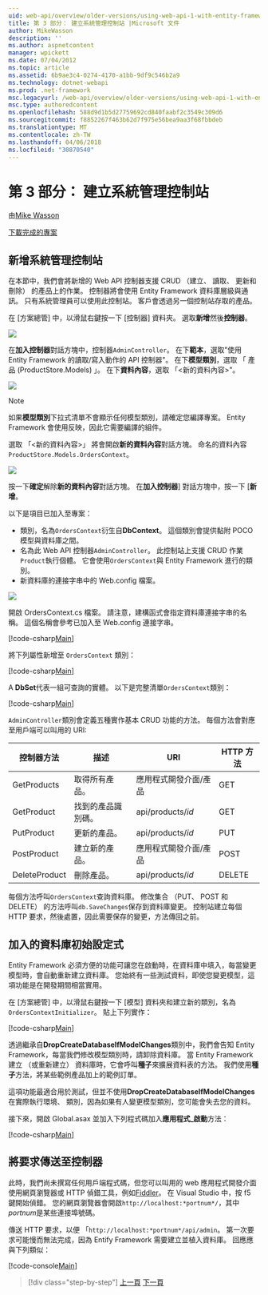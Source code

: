 ```yaml
---
uid: web-api/overview/older-versions/using-web-api-1-with-entity-framework-5/using-web-api-with-entity-framework-part-3
title: 第 3 部分： 建立系統管理控制站 |Microsoft 文件
author: MikeWasson
description: ''
ms.author: aspnetcontent
manager: wpickett
ms.date: 07/04/2012
ms.topic: article
ms.assetid: 6b9ae3c4-0274-4170-a1bb-9df9c546b2a9
ms.technology: dotnet-webapi
ms.prod: .net-framework
msc.legacyurl: /web-api/overview/older-versions/using-web-api-1-with-entity-framework-5/using-web-api-with-entity-framework-part-3
msc.type: authoredcontent
ms.openlocfilehash: 588d9d1b5d27759692cd840faabf2c3549c309d6
ms.sourcegitcommit: f8852267f463b62d7f975e56bea9aa3f68fbbdeb
ms.translationtype: MT
ms.contentlocale: zh-TW
ms.lasthandoff: 04/06/2018
ms.locfileid: "30870540"
---
```

<a name="part-3-creating-an-admin-controller"></a>第 3 部分： 建立系統管理控制站
====================
由[Mike Wasson](https://github.com/MikeWasson)

[下載完成的專案](http://code.msdn.microsoft.com/ASP-NET-Web-API-with-afa30545)

## <a name="add-an-admin-controller"></a>新增系統管理控制站

在本節中，我們會將新增的 Web API 控制器支援 CRUD （建立、 讀取、 更新和刪除） 的產品上的作業。 控制器將會使用 Entity Framework 資料庫層級與通訊。 只有系統管理員可以使用此控制站。 客戶會透過另一個控制站存取的產品。

在 [方案總管] 中，以滑鼠右鍵按一下 [控制器] 資料夾。 選取**新增**然後**控制器**。

![](using-web-api-with-entity-framework-part-3/_static/image1.png)

在**加入控制器**對話方塊中，控制器`AdminController`。 在下**範本**，選取&quot;使用 Entity Framework 的讀取/寫入動作的 API 控制器&quot;。 在下**模型類別**，選取 「 產品 (ProductStore.Models) 」。 在下**資料內容**，選取 「&lt;新的資料內容&gt;"。

![](using-web-api-with-entity-framework-part-3/_static/image2.png)

> [!NOTE]
> 如果**模型類別**下拉式清單不會顯示任何模型類別，請確定您編譯專案。 Entity Framework 會使用反映，因此它需要編譯的組件。


選取 「&lt;新的資料內容&gt;」 將會開啟**新的資料內容**對話方塊。 命名的資料內容`ProductStore.Models.OrdersContext`。

![](using-web-api-with-entity-framework-part-3/_static/image3.png)

按一下**確定**解除**新的資料內容**對話方塊。 在**加入控制器**] 對話方塊中，按一下 [**新增**。

以下是項目已加入至專案：

- 類別，名為`OrdersContext`衍生自**DbContext**。 這個類別會提供黏附 POCO 模型與資料庫之間。
- 名為此 Web API 控制器`AdminController`。 此控制站上支援 CRUD 作業`Product`執行個體。 它會使用`OrdersContext`與 Entity Framework 進行的類別。
- 新資料庫的連接字串中的 Web.config 檔案。

![](using-web-api-with-entity-framework-part-3/_static/image4.png)

開啟 OrdersContext.cs 檔案。 請注意，建構函式會指定資料庫連接字串的名稱。 這個名稱會參考已加入至 Web.config 連接字串。

[!code-csharp[Main](using-web-api-with-entity-framework-part-3/samples/sample1.cs)]

將下列屬性新增至 `OrdersContext` 類別：

[!code-csharp[Main](using-web-api-with-entity-framework-part-3/samples/sample2.cs)]

A **DbSet**代表一組可查詢的實體。 以下是完整清單`OrdersContext`類別：

[!code-csharp[Main](using-web-api-with-entity-framework-part-3/samples/sample3.cs)]

`AdminController`類別會定義五種實作基本 CRUD 功能的方法。 每個方法會對應至用戶端可以叫用的 URI:

| 控制器方法 | 描述 | URI | HTTP 方法 |
| --- | --- | --- | --- |
| GetProducts | 取得所有產品。 | 應用程式開發介面/產品 | GET |
| GetProduct | 找到的產品識別碼。 | api/products/*id* | GET |
| PutProduct | 更新的產品。 | api/products/*id* | PUT |
| PostProduct | 建立新的產品。 | 應用程式開發介面/產品 | POST |
| DeleteProduct | 刪除產品。 | api/products/*id* | DELETE |

每個方法呼叫`OrdersContext`查詢資料庫。 修改集合 （PUT、 POST 和 DELETE） 的方法呼叫`db.SaveChanges`保存到資料庫變更。 控制站建立每個 HTTP 要求，然後處置，因此需要保存的變更，方法傳回之前。

## <a name="add-a-database-initializer"></a>加入的資料庫初始設定式

Entity Framework 必須方便的功能可讓您在啟動時，在資料庫中填入，每當變更模型時，會自動重新建立資料庫。 您始終有一些測試資料，即使您變更模型，這項功能是在開發期間相當實用。

在 [方案總管] 中，以滑鼠右鍵按一下 [模型] 資料夾和建立新的類別，名為`OrdersContextInitializer`。 貼上下列實作：

[!code-csharp[Main](using-web-api-with-entity-framework-part-3/samples/sample4.cs)]

透過繼承自**DropCreateDatabaseIfModelChanges**類別中，我們會告知 Entity Framework，每當我們修改模型類別時，請卸除資料庫。 當 Entity Framework 建立 （或重新建立） 資料庫時，它會呼叫**種子**來擴展資料表的方法。 我們使用**種子**方法，將某些範例產品加上的範例訂單。

這項功能最適合用於測試，但並不使用**DropCreateDatabaseIfModelChanges**在實際執行環境、 類別，因為如果有人變更模型類別，您可能會失去您的資料。

接下來，開啟 Global.asax 並加入下列程式碼加入**應用程式\_啟動**方法：

[!code-csharp[Main](using-web-api-with-entity-framework-part-3/samples/sample5.cs)]

## <a name="send-a-request-to-the-controller"></a>將要求傳送至控制器

此時，我們尚未撰寫任何用戶端程式碼，但您可以叫用的 web 應用程式開發介面使用網頁瀏覽器或 HTTP 偵錯工具，例如[Fiddler](http://www.fiddler2.com/fiddler2/)。 在 Visual Studio 中，按 f5 鍵開始偵錯。 您的網頁瀏覽器會開啟`http://localhost:*portnum*/`，其中*portnum*是某些連接埠號碼。

傳送 HTTP 要求，以便 「`http://localhost:*portnum*/api/admin`。 第一次要求可能慢而無法完成，因為 Entify Framework 需要建立並植入資料庫。 回應應與下列類似：

[!code-console[Main](using-web-api-with-entity-framework-part-3/samples/sample6.cmd)]

> [!div class="step-by-step"]
> [上一頁](using-web-api-with-entity-framework-part-2.md)
> [下一頁](using-web-api-with-entity-framework-part-4.md)
